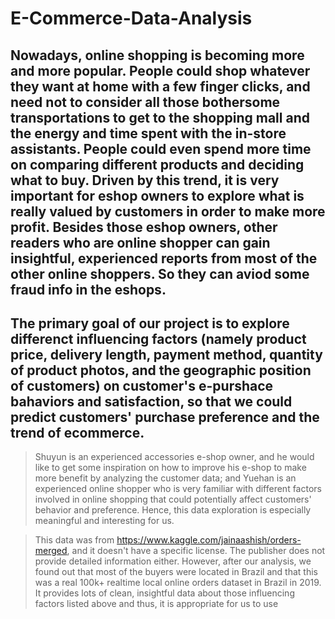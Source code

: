 # E-Commerce-Data-Analysis

## Nowadays, online shopping is becoming more and more popular. People could shop whatever they want at home with a few finger clicks, and need not to consider all those bothersome transportations to get to the shopping mall and the energy and time spent with the in-store assistants. People could even spend more time on comparing different products and deciding what to buy. Driven by this trend, it is very important for eshop owners to explore what is really valued by customers in order to make more profit. Besides those eshop owners, other readers who are online shopper can gain insightful, experienced reports from most of the other online shoppers. So they can aviod some fraud info in the eshops.

## The primary goal of our project is to explore differenct influencing factors (namely product price, delivery length, payment method, quantity of product photos, and the geographic position of customers) on customer's e-purshace bahaviors and satisfaction, so that we could predict customers' purchase preference and the trend of ecommerce.

>Shuyun is an experienced accessories e-shop owner, and he would like to get some inspiration on how to improve his e-shop to make more benefit by analyzing the customer data; and Yuehan is an experienced online shopper who is very familiar with different factors involved in online shopping that could potentially affect customers' behavior and preference. Hence, this data exploration is especially meaningful and interesting for us.

>This data was from https://www.kaggle.com/jainaashish/orders-merged, and it doesn't have a specific license. The publisher does not provide detailed information either. However, after our analysis, we found out that most of the buyers were located in Brazil and that this was a real 100k+ realtime local online orders dataset in Brazil in 2019. It provides lots of clean, insightful data about those influencing factors listed above and thus, it is appropriate for us to use
